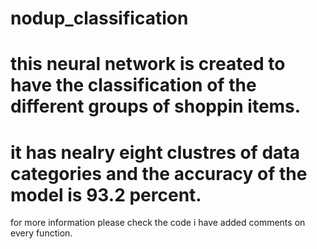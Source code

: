# nodup_classification
# this neural network is created to have the classification of the different groups of shoppin items.
# it has nealry eight clustres of data categories and the accuracy of the model is 93.2 percent.
for more information please check the code i have added comments on every function.
